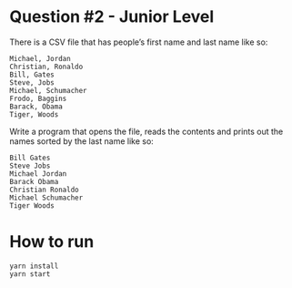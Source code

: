 # Question #2 - Junior Level
There is a CSV file that has people’s first name and last name like so:
```FirstName, LastName
Michael, Jordan
Christian, Ronaldo
Bill, Gates
Steve, Jobs
Michael, Schumacher
Frodo, Baggins
Barack, Obama
Tiger, Woods
```

Write a program that opens the file, reads the contents and prints out the names sorted
by the last name like so:
```Frodo Baggins
Bill Gates
Steve Jobs
Michael Jordan
Barack Obama
Christian Ronaldo
Michael Schumacher
Tiger Woods
```

# How to run
```
yarn install
yarn start
```
